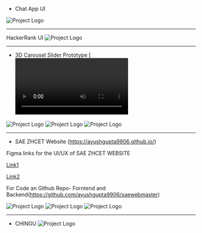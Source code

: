 - Chat App UI

![Project Logo](ChatAppUI.png)

_______________________________________________________________________________________________________________________________________________________
HackerRank UI
![Project Logo](Hackerrank.png)
_______________________________________________________________________________________________________________________________________________________

- 3D Carousel Slider Prototype
[![Watch the Video](path/to/your/video.mp4)

![Project Logo](1.png)
![Project Logo](2.png)
![Project Logo](3.png)

_______________________________________________________________________________________________________________________________________________________

- SAE ZHCET Website (https://ayushgupta9906.github.io/)
 
 Figma links for the UI/UX of SAE ZHCET WEBSITE
 

[Link1](https://www.figma.com/file/wNOCf3N4XiEBgts2wpN4Dy/Builder-Figma-to-Code-Plugin-Playground-(Copy)?type=design&node-id=0%3A1&mode=design&t=QuitpsPN2X8yo63k-1)


[Link2](https://www.figma.com/file/TYCvK1hOH3M3N67cDDPkfY/Untitled?type=design&node-id=0%3A1&mode=design&t=b8UqCgrJcSkTqBJy-1)

For Code an Github Repo- Forntend and Backend(https://github.com/ayushgupta9906/saewebmaster)


![Project Logo](Main.png)
![Project Logo](Frame-1.png)
![Project Logo](Frame.png)

_______________________________________________________________________________________________________________________________________________________


- CHINGU
![Project Logo](Chingu.png)
